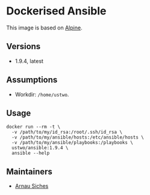 # Dockerised Ansible

This image is based on [Alpine](https://alpinelinux.org).

## Versions

* 1.9.4, latest

## Assumptions

* Workdir: `/home/ustwo`.

## Usage

    docker run --rm -t \
      -v /path/to/my/id_rsa:/root/.ssh/id_rsa \
      -v /path/to/my/ansible/hosts:/etc/ansible/hosts \
      -v /path/to/my/ansible/playbooks:/playbooks \
      ustwo/ansible:1.9.4 \
      ansible --help


## Maintainers

* [Arnau Siches](mailto:arnau@ustwo.com)
